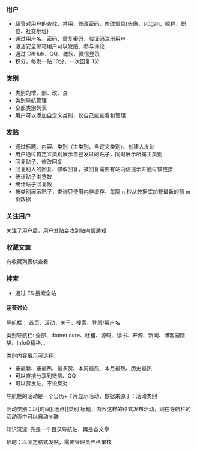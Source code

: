### 用户

+ 超管对用户的查找、禁用、修改密码、修改信息(头像、slogan、昵称、职位、社交地址)
+ 通过用户名、密码、重复密码、验证码注册用户
+ 激活安全邮箱用户可以发贴、参与评论
+ 通过 GitHub、QQ、微软、微信登录
+ 积分，每发一贴 10分，一次回复 1分

### 类别

+ 类别的增、删、改、查
+ 类别导航管理
+ 全部类别列表
+ 用户可以添加自定义类别，仅自己能查看和管理

### 发贴

+ 通过标题、内容、类别（主类别、自定义类别）、创建人发贴
+ 用户通过自定义类别展示自己发过的贴子，同时展示所属主类别
+ 回复贴子、修改回复
+ 回复别人的回复、修改回复，被回复需要有站内信提示并通过锚链接
+ 统计贴子浏览数
+ 统计贴子回复数
+ 按类别展示贴子，查询只使用内存缓存，每隔 n 秒从数据库加载最新的前 m 页数据

### 关注用户

关注了用户后，用户发贴会收到站内信通知

### 收藏文章

有收藏列表供查看

### 搜索

+ 通过 ES 搜索全站


#### 运营讨论

导航栏： 首页、活动、关于、搜索、登录/用户名

类别导航栏: 全部、dotnet core、吐槽、源码、读书、开源、新闻、博客园精华、InfoQ精华...

类别内容展示可选择: 
+ 按最新、按最热、最多赞、本周最热、本月最热、历史最热
+ 可以直接分享到微信、QQ
+ 可以赞发贴，不设反对

导航栏的活动是一个日历+卡片显示活动，数据来源于：活动类别

活动类别：以[时间][地点][类别 标题，内容这样的格式发布活动，则在导航栏的活动页中可以自动关联

知识沉淀: 先是一个目录导航贴，再是各文章

招聘：以固定格式发贴，需要管理员严格审核






